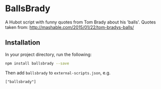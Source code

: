 # BallsBrady

A Hubot script with funny quotes from Tom Brady about his 'balls'. Quotes taken from: http://mashable.com/2015/01/22/tom-bradys-balls/

## Installation

In your project directory, run the following:

```bash
npm install ballsbrady --save
```

Then add `ballsbrady` to `external-scripts.json`, e.g.

```
["ballsbrady"]
```
